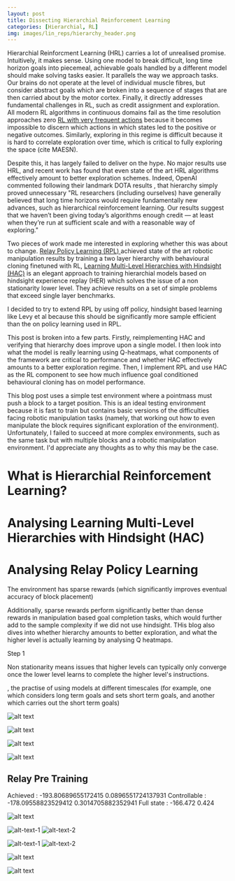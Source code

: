```yaml
---
layout: post
title: Dissecting Hierarchial Reinforcement Learning
categories: [Hierarchial, RL]
img: images/lin_reps/hierarchy_header.png
---
```


Hierarchial Reinforcment Learning (HRL) carries a lot of unrealised promise. Intuitively, it makes sense. Using one model to break difficult, long time horizon goals into piecemeal, achievable goals handled by a different model should make solving tasks easier. It parallels the way we approach tasks. Our brains do not operate at the level of individual muscle fibres, but consider abstract goals which are broken into a sequence of stages that are then carried about by the motor cortex. Finally, it directly addresses fundamental challenges in RL, such as credit assignment and exploration. All modern RL algorithms in continuous domains fail as the time resolution approaches zero [RL with very frequent actions](https://openai.com/blog/ingredients-for-robotics-research/) because it becomes impossible to discern which actions in which states led to the positive or negative outcomes. Similarly, exploring in this regime is difficult because it is hard to correlate exploration over time, which is critical to fully exploring the space (cite MAESN).

Despite this, it has largely failed to deliver on the hype. No major results use HRL, and recent work has found that even state of the art HRL algorithms effectively amount to better exploration schemes. Indeed, OpenAI commented following their landmark DOTA results , that hierarchy simply proved unnecessary  "RL researchers (including ourselves) have generally believed that long time horizons would require fundamentally new advances, such as hierarchical reinforcement learning. Our results suggest that we haven’t been giving today’s algorithms enough credit — at least when they’re run at sufficient scale and with a reasonable way of exploring."

Two pieces of work made me interested in exploring whether this was about to change. [Relay Policy Learning (RPL) ](https://relay-policy-learning.github.io/) achieved state of the art robotic manipulation results by training a two layer hierarchy with behavioural cloning finetuned with RL, [Learning Multi-Level Hierarchies with Hindsight (HAC)](https://arxiv.org/pdf/1712.00948.pdf) is an elegant approach to training hierarchial models based on hindsight experience replay (HER) which solves the issue of a non stationarity lower level. They achieve results on a set of simple problems that exceed single layer benchmarks. 


I decided to try to extend RPL by using off policy, hindsight based learning like Levy et al because this should be significantly more sample efficient than the on policy learning used in RPL. 

This post is broken into a few parts. Firstly, reimplementing HAC and verifying that hierarchy does improve upon a single model. I then look into what the model is really learning using Q-heatmaps, what components of the framework are critical to performance and whether HAC effectively amounts to a better exploration regime. Then, I implement RPL and use HAC as the RL component to see how much influence goal conditioned behavioural cloning has on model performance. 

This blog post uses a simple test environment where a pointmass must push a block to a target position. This is an ideal testing environment because it is fast to train but contains basic versions of the difficulties facing robotic manipulation tasks (namely, that working out how to even manipulate the block requires significant exploration of the environment). Unfortunately, I failed to succeed at more complex environments, such as the same task but with multiple blocks and a robotic manipulation environment. I'd appreciate any thoughts as to why this may be the case. 
 
# What is Hierarchial Reinforcement Learning? 

# Analysing Learning Multi-Level Hierarchies with Hindsight (HAC)

# Analysing Relay Policy Learning

The environment has sparse rewards (which significantly improves eventual accuracy of block placement)

Additionally, sparse rewards perform significantly better than dense rewards in manipulation based goal completion tasks, which would further add to the sample complexity if we did not use hindsight. THis blog also dives into whether hierarchy amounts to better exploration, and what the higher level is actually learning by analysing Q heatmaps.

Step 1

Non stationarity means issues that higher levels can typically only converge once the lower level learns to complete the higher level's instructions. 

, the practise of using models at different timescales (for example, one which considers long term goals and sets short term goals, and another which carries out the short term goals)

![alt text](https://sholtodouglas.github.io/images/hierarchial/hiervsnot.png "Hierarchy vs Single Layer")

![alt text](https://sholtodouglas.github.io/images/hierarchial/benefitsofexplorationhierarchially.png "Hierarchy vs Single Layer")


![alt text](https://sholtodouglas.github.io/images/hierarchial/goalsfaraway.png "Hierarchy vs Single Layer")

![alt text](https://sholtodouglas.github.io/images/hierarchial/sgtestingvsnot.png "Hierarchy vs Single Layer")

## Relay Pre Training

Achieved : -193.80689655172415 0.0896551724137931
Controllable : -178.09558823529412 0.3014705882352941
Full state : -166.472 0.424

![alt text](https://sholtodouglas.github.io/images/hierarchial/comparison.gif "Hierarchy vs Single Layer")

![alt-text-1](https://sholtodouglas.github.io/images/hierarchial/qviz1.gif "title-1") ![alt-text-2](https://sholtodouglas.github.io/images/hierarchial/qviz2.gif "title-2")

![alt-text-1](https://sholtodouglas.github.io/images/hierarchial/HACworks.gif "title-1") ![alt-text-2](https://sholtodouglas.github.io/images/hierarchial/HACworks2.gif "title-2")


![alt text](https://sholtodouglas.github.io/images/hierarchial/final_comparison.png "Hierarchy vs Single Layer")

![alt text](https://sholtodouglas.github.io/images/hierarchial/workingcomparison.gif "Hierarchy vs Single Layer")
